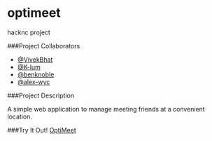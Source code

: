 # optimeet
hacknc project

###Project Collaborators

 * [@VivekBhat](https://github.com/VivekBhat)
 * [@K-lum](https://github.com/K-lum)
 * [@benknoble](https://github.com/benknoble)
 * [@alex-wyc](https://github.com/alex-wyc)
 
###Project Description

A simple web application to manage meeting friends at a convenient location.

###Try It Out!
[OptiMeet](http://104.236.86.43:2000)
